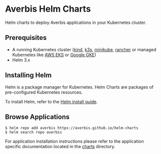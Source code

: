 # Averbis Helm Charts

Helm charts to deploy Averbis applications in your Kubernetes cluster.

## Prerequisites
- A running Kubernetes cluster ([kind](https://kind.sigs.k8s.io/docs/), [k3s](https://k3s.io/), [minikube](https://minikube.sigs.k8s.io/docs/start/), [rancher](https://rancher.com/) or managed Kubernetes like [AWS EKS](https://docs.aws.amazon.com/eks/latest/userguide/what-is-eks.html) or [Google GKE](https://cloud.google.com/kubernetes-engine))
- Helm 3.x

## Installing Helm
Helm is a package manager for Kubernetes. Helm Charts are packages of pre-configured Kubernetes resources.

To install Helm, refer to the [Helm install guide](https://helm.sh/docs/intro/install/).

## Browse Applications

```
$ helm repo add averbis https://averbis.github.io/helm-charts
$ helm search repo averbis
```

For application installation instructions please refer to the application specific documentation located in the [charts](charts) directory.